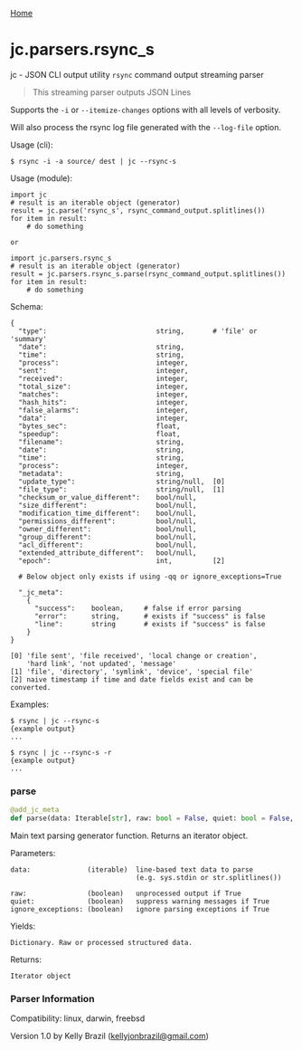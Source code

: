 [Home](https://kellyjonbrazil.github.io/jc/)
<a id="jc.parsers.rsync_s"></a>

# jc.parsers.rsync\_s

jc - JSON CLI output utility `rsync` command output streaming parser

> This streaming parser outputs JSON Lines

Supports the `-i` or `--itemize-changes` options with all levels of
verbosity.

Will also process the rsync log file generated with the `--log-file`
option.

Usage (cli):

    $ rsync -i -a source/ dest | jc --rsync-s

Usage (module):

    import jc
    # result is an iterable object (generator)
    result = jc.parse('rsync_s', rsync_command_output.splitlines())
    for item in result:
        # do something

    or

    import jc.parsers.rsync_s
    # result is an iterable object (generator)
    result = jc.parsers.rsync_s.parse(rsync_command_output.splitlines())
    for item in result:
        # do something

Schema:

    {
      "type":                           string,       # 'file' or 'summary'
      "date":                           string,
      "time":                           string,
      "process":                        integer,
      "sent":                           integer,
      "received":                       integer,
      "total_size":                     integer,
      "matches":                        integer,
      "hash_hits":                      integer,
      "false_alarms":                   integer,
      "data":                           integer,
      "bytes_sec":                      float,
      "speedup":                        float,
      "filename":                       string,
      "date":                           string,
      "time":                           string,
      "process":                        integer,
      "metadata":                       string,
      "update_type":                    string/null,  [0]
      "file_type":                      string/null,  [1]
      "checksum_or_value_different":    bool/null,
      "size_different":                 bool/null,
      "modification_time_different":    bool/null,
      "permissions_different":          bool/null,
      "owner_different":                bool/null,
      "group_different":                bool/null,
      "acl_different":                  bool/null,
      "extended_attribute_different":   bool/null,
      "epoch":                          int,          [2]

      # Below object only exists if using -qq or ignore_exceptions=True

      "_jc_meta":
        {
          "success":    boolean,     # false if error parsing
          "error":      string,      # exists if "success" is false
          "line":       string       # exists if "success" is false
        }
    }

    [0] 'file sent', 'file received', 'local change or creation',
        'hard link', 'not updated', 'message'
    [1] 'file', 'directory', 'symlink', 'device', 'special file'
    [2] naive timestamp if time and date fields exist and can be converted.

Examples:

    $ rsync | jc --rsync-s
    {example output}
    ...

    $ rsync | jc --rsync-s -r
    {example output}
    ...

<a id="jc.parsers.rsync_s.parse"></a>

### parse

```python
@add_jc_meta
def parse(data: Iterable[str], raw: bool = False, quiet: bool = False, ignore_exceptions: bool = False) -> Union[Iterable[Dict], tuple]
```

Main text parsing generator function. Returns an iterator object.

Parameters:

    data:              (iterable)  line-based text data to parse
                                   (e.g. sys.stdin or str.splitlines())

    raw:               (boolean)   unprocessed output if True
    quiet:             (boolean)   suppress warning messages if True
    ignore_exceptions: (boolean)   ignore parsing exceptions if True

Yields:

    Dictionary. Raw or processed structured data.

Returns:

    Iterator object

### Parser Information
Compatibility:  linux, darwin, freebsd

Version 1.0 by Kelly Brazil (kellyjonbrazil@gmail.com)

